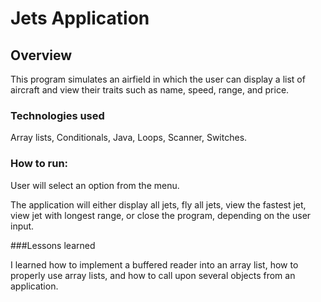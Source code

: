# Jets Application
## Overview

This program simulates an airfield in which the user can display a list of aircraft and view their traits such as name, speed, range, and price.

### Technologies used

Array lists, Conditionals, Java, Loops, Scanner, Switches.

### How to run:

User will select an option from the menu.

The application will either display all jets, fly all jets, view the fastest jet, view jet with longest range, or close the program, depending on the user input.

###Lessons learned

I learned how to implement a buffered reader into an array list, how to properly use array lists, and how to call upon several objects from an application.